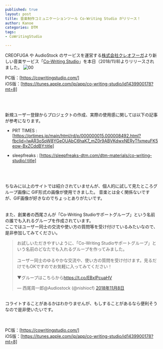 ```yaml
---
published: true
layout: post
title: 音楽制作コミュニケーションツール Co-Writing Studio がリリース！
author: Kanoe
categories: DTM
tags:
- CoWritingStudio

---
```


CREOFUGA や AudioStock のサービスを運営する[株式会社クレオフーガ](https://creofuga.jp)より新しい音楽サービス「[Co-Writing Studio](https://cowritingstudio.com/)」を本日（2018/11/8)よりリリースされました。
![00](https://cdn-ak.f.st-hatena.com/images/fotolife/K/Kanoe/20181108/20181108161725.png)

PC版：[https://cowritingstudio.com/]  <br>
iOS版：[https://itunes.apple.com/jp/app/co-writing-studio/id1439900178?mt=8]

<!-- more -->

<br>
<br>
<br>
新規ユーザー登録からプロジェクトの作成、実際の使用感に関しては以下の記事が参考になります。<br>

* PRT TIMES : [https://prtimes.jp/main/html/rd/p/000000015.000008492.html?fbclid=IwAR3oSpW8YGeOUAbC6haK7_mZ0r9ABVKdwxNERyTfxmeuFK5eow-BxZCddBY:title]

* sleepfreaks : [https://sleepfreaks-dtm.com/dtm-materials/co-writing-studio/:title]

<br>
<br>
<br>
ちなみに以上のサイトでは紹介されていませんが、個人的に試して見たところグループ画像に GIF形式の画像が使用できました。
音楽とは全く関係ないですが、GIF画像が好きなのでちょっとありがたいです。
<br>
<br>
<br>
また、創業者の西尾さんが「Co-Writing Studioサポートグループ」という名前の誰でも入れるグループを作成されています。<br>
ここではユーザー同士の交流や使い方の質問等を受け付けているみたいなので、是非参加してみてください。<br>
<blockquote class="twitter-tweet" data-conversation="none" data-lang="ja"><p lang="ja" dir="ltr">お試しいただきやすいように、「Co-Writing Studioサポートグループ」という名前のどなたでも入れるグループを作ってみました。<br><br>ユーザー同士のゆるやかな交流や、使い方の質問を受け付けます。見るだけでもOKですのでお気軽に入ってみてください！<br><br>▼グループはこちらから<a href="https://t.co/EBxlPcuaHV">https://t.co/EBxlPcuaHV</a></p>&mdash; 西尾周一郎@Audiostock (@nishiocf) <a href="https://twitter.com/nishiocf/status/1060431976648175616?ref_src=twsrc%5Etfw">2018年11月8日</a></blockquote> <script async src="https://platform.twitter.com/widgets.js" charset="utf-8"></script> 

<br>
コライトすることがあるかはわかりませんが、もしすることがあるなら便利そうなので是非使いたいです。
<br>
<br>
<br>

PC版：[https://cowritingstudio.com/]  <br>
iOS版：[https://itunes.apple.com/jp/app/co-writing-studio/id1439900178?mt=8]